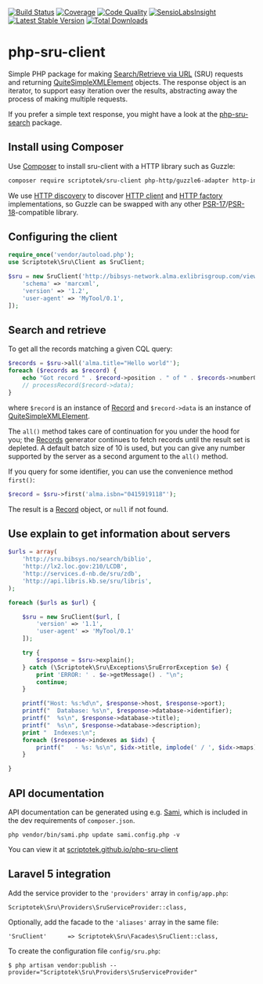 
[![Build Status](http://img.shields.io/travis/scriptotek/php-sru-client/master.svg?style=flat-square)](https://travis-ci.org/scriptotek/php-sru-client)
[![Coverage](https://img.shields.io/codecov/c/github/scriptotek/php-sru-client/master.svg?style=flat-square)](https://codecov.io/gh/scriptotek/php-sru-client)
[![Code Quality](http://img.shields.io/scrutinizer/g/scriptotek/php-sru-client/master.svg?style=flat-square)](https://scrutinizer-ci.com/g/scriptotek/php-sru-client/?branch=master)
[![SensioLabsInsight](https://insight.sensiolabs.com/projects/aa33625a-f677-4bd8-8bf3-9230153dced8/mini.png)](https://insight.sensiolabs.com/projects/aa33625a-f677-4bd8-8bf3-9230153dced8)
[![Latest Stable Version](http://img.shields.io/packagist/v/scriptotek/sru-client.svg?style=flat-square)](https://packagist.org/packages/scriptotek/sru-client)
[![Total Downloads](http://img.shields.io/packagist/dt/scriptotek/sru-client.svg?style=flat-square)](https://packagist.org/packages/scriptotek/sru-client)

# php-sru-client

Simple PHP package for making [Search/Retrieve via URL](http://www.loc.gov/standards/sru/) (SRU) requests and returning
[QuiteSimpleXMLElement](//github.com/danmichaelo/quitesimplexmlelement) objects.
The response object is an iterator, to support easy iteration over the results,
abstracting away the process of making multiple requests.

If you prefer a simple text response, you might have a look at
the [php-sru-search](https://github.com/Zeitschriftendatenbank/php-sru-search) package.

## Install using Composer

Use [Composer](https://getcomposer.org) to install sru-client with a HTTP library such as Guzzle:

```bash
composer require scriptotek/sru-client php-http/guzzle6-adapter http-interop/http-factory-guzzle
```

We use [HTTP discovery](https://github.com/http-interop/http-factory-discovery) to discover
[HTTP client](https://packagist.org/providers/psr/http-client-implementation) and
[HTTP factory](https://packagist.org/providers/psr/http-factory-implementation) implementations,
so Guzzle can be swapped with any other
[PSR-17](https://www.php-fig.org/psr/psr-17/)/[PSR-18](https://www.php-fig.org/psr/psr-18/)-compatible library.

## Configuring the client

```php
require_once('vendor/autoload.php');
use Scriptotek\Sru\Client as SruClient;

$sru = new SruClient('http://bibsys-network.alma.exlibrisgroup.com/view/sru/47BIBSYS_NETWORK', [
    'schema' => 'marcxml',
    'version' => '1.2',
    'user-agent' => 'MyTool/0.1',
]);
```

## Search and retrieve

To get all the records matching a given CQL query:

```php
$records = $sru->all('alma.title="Hello world"');
foreach ($records as $record) {
	echo "Got record " . $record->position . " of " . $records->numberOfRecords() . "\n";
	// processRecord($record->data);
}
```

where `$record` is an instance of [Record](//scriptotek.github.io/php-sru-client/api_docs/Scriptotek/Sru/Record.html) and `$record->data` is an instance of [QuiteSimpleXMLElement](https://github.com/danmichaelo/quitesimplexmlelement).

The `all()` method takes care of continuation for you under the hood for you;
the [Records](//scriptotek.github.io/php-sru-client/api_docs/Scriptotek/Sru/Records.html) generator
continues to fetch records until the result set is depleted. A default batch size of 10 is used,
but you can give any number supported by the server as a second argument to the `all()` method.

If you query for some identifier, you can use the convenience method `first()`:

```php
$record = $sru->first('alma.isbn="0415919118"');
```

The result is a [Record](//scriptotek.github.io/php-sru-client/api_docs/Scriptotek/Sru/Record.html)
object, or `null` if not found.


## Use explain to get information about servers

```php
$urls = array(
    'http://sru.bibsys.no/search/biblio',
    'http://lx2.loc.gov:210/LCDB',
    'http://services.d-nb.de/sru/zdb',
    'http://api.libris.kb.se/sru/libris',
);

foreach ($urls as $url) {

    $sru = new SruClient($url, [
        'version' => '1.1',
        'user-agent' => 'MyTool/0.1'
    ]);

    try {
        $response = $sru->explain();
    } catch (\Scriptotek\Sru\Exceptions\SruErrorException $e) {
        print 'ERROR: ' . $e->getMessage() . "\n";
        continue;
    }

    printf("Host: %s:%d\n", $response->host, $response->port);
    printf("  Database: %s\n", $response->database->identifier);
    printf("  %s\n", $response->database->title);
    printf("  %s\n", $response->database->description);
    print "  Indexes:\n";
    foreach ($response->indexes as $idx) {
        printf("   - %s: %s\n", $idx->title, implode(' / ', $idx->maps));
    }

}
```

## API documentation

API documentation can be generated using e.g. [Sami](https://github.com/fabpot/sami),
which is included in the dev requirements of `composer.json`.

    php vendor/bin/sami.php update sami.config.php -v

You can view it at [scriptotek.github.io/php-sru-client](//scriptotek.github.io/php-sru-client/)

## Laravel 5 integration

Add the service provider to the `'providers'` array in `config/app.php`:

    Scriptotek\Sru\Providers\SruServiceProvider::class,

Optionally, add the facade to the `'aliases'` array in the same file:

    'SruClient'      => Scriptotek\Sru\Facades\SruClient::class,

To create the configuration file `config/sru.php`:

    $ php artisan vendor:publish --provider="Scriptotek\Sru\Providers\SruServiceProvider"


